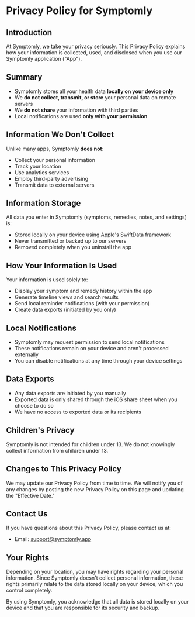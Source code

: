 
# Privacy Policy for Symptomly

## Introduction

At Symptomly, we take your privacy seriously. This Privacy Policy explains how your information is collected, used, and disclosed when you use our Symptomly application ("App").

## Summary

- Symptomly stores all your health data **locally on your device only**
- We **do not collect, transmit, or store** your personal data on remote servers
- We **do not share** your information with third parties
- Local notifications are used **only with your permission**

## Information We Don't Collect

Unlike many apps, Symptomly **does not**:
- Collect your personal information
- Track your location
- Use analytics services
- Employ third-party advertising
- Transmit data to external servers

## Information Storage

All data you enter in Symptomly (symptoms, remedies, notes, and settings) is:
- Stored locally on your device using Apple's SwiftData framework
- Never transmitted or backed up to our servers
- Removed completely when you uninstall the app

## How Your Information Is Used

Your information is used solely to:
- Display your symptom and remedy history within the app
- Generate timeline views and search results
- Send local reminder notifications (with your permission)
- Create data exports (initiated by you only)

## Local Notifications

- Symptomly may request permission to send local notifications
- These notifications remain on your device and aren't processed externally
- You can disable notifications at any time through your device settings

## Data Exports

- Any data exports are initiated by you manually
- Exported data is only shared through the iOS share sheet when you choose to do so
- We have no access to exported data or its recipients

## Children's Privacy

Symptomly is not intended for children under 13. We do not knowingly collect information from children under 13.

## Changes to This Privacy Policy

We may update our Privacy Policy from time to time. We will notify you of any changes by posting the new Privacy Policy on this page and updating the "Effective Date."

## Contact Us

If you have questions about this Privacy Policy, please contact us at:
- Email: support@symptomly.app

## Your Rights

Depending on your location, you may have rights regarding your personal information. Since Symptomly doesn't collect personal information, these rights primarily relate to the data stored locally on your device, which you control completely.

By using Symptomly, you acknowledge that all data is stored locally on your device and that you are responsible for its security and backup.
